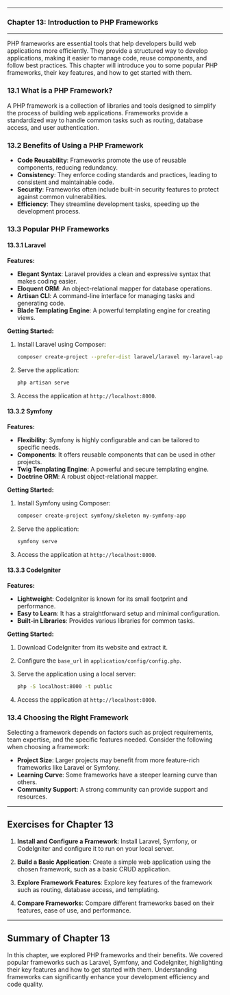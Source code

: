 
---

### Chapter 13: Introduction to PHP Frameworks

---

PHP frameworks are essential tools that help developers build web applications more efficiently. They provide a structured way to develop applications, making it easier to manage code, reuse components, and follow best practices. This chapter will introduce you to some popular PHP frameworks, their key features, and how to get started with them.

### 13.1 What is a PHP Framework?

A PHP framework is a collection of libraries and tools designed to simplify the process of building web applications. Frameworks provide a standardized way to handle common tasks such as routing, database access, and user authentication.

### 13.2 Benefits of Using a PHP Framework

- **Code Reusability**: Frameworks promote the use of reusable components, reducing redundancy.
- **Consistency**: They enforce coding standards and practices, leading to consistent and maintainable code.
- **Security**: Frameworks often include built-in security features to protect against common vulnerabilities.
- **Efficiency**: They streamline development tasks, speeding up the development process.

### 13.3 Popular PHP Frameworks

#### 13.3.1 Laravel

**Features:**
- **Elegant Syntax**: Laravel provides a clean and expressive syntax that makes coding easier.
- **Eloquent ORM**: An object-relational mapper for database operations.
- **Artisan CLI**: A command-line interface for managing tasks and generating code.
- **Blade Templating Engine**: A powerful templating engine for creating views.

**Getting Started:**

1. Install Laravel using Composer:

   ```bash
   composer create-project --prefer-dist laravel/laravel my-laravel-app
   ```

2. Serve the application:

   ```bash
   php artisan serve
   ```

3. Access the application at `http://localhost:8000`.

#### 13.3.2 Symfony

**Features:**
- **Flexibility**: Symfony is highly configurable and can be tailored to specific needs.
- **Components**: It offers reusable components that can be used in other projects.
- **Twig Templating Engine**: A powerful and secure templating engine.
- **Doctrine ORM**: A robust object-relational mapper.

**Getting Started:**

1. Install Symfony using Composer:

   ```bash
   composer create-project symfony/skeleton my-symfony-app
   ```

2. Serve the application:

   ```bash
   symfony serve
   ```

3. Access the application at `http://localhost:8000`.

#### 13.3.3 CodeIgniter

**Features:**
- **Lightweight**: CodeIgniter is known for its small footprint and performance.
- **Easy to Learn**: It has a straightforward setup and minimal configuration.
- **Built-in Libraries**: Provides various libraries for common tasks.

**Getting Started:**

1. Download CodeIgniter from its website and extract it.

2. Configure the `base_url` in `application/config/config.php`.

3. Serve the application using a local server:

   ```bash
   php -S localhost:8000 -t public
   ```

4. Access the application at `http://localhost:8000`.

### 13.4 Choosing the Right Framework

Selecting a framework depends on factors such as project requirements, team expertise, and the specific features needed. Consider the following when choosing a framework:
- **Project Size**: Larger projects may benefit from more feature-rich frameworks like Laravel or Symfony.
- **Learning Curve**: Some frameworks have a steeper learning curve than others.
- **Community Support**: A strong community can provide support and resources.

---

## Exercises for Chapter 13

1. **Install and Configure a Framework**: Install Laravel, Symfony, or CodeIgniter and configure it to run on your local server.

2. **Build a Basic Application**: Create a simple web application using the chosen framework, such as a basic CRUD application.

3. **Explore Framework Features**: Explore key features of the framework such as routing, database access, and templating.

4. **Compare Frameworks**: Compare different frameworks based on their features, ease of use, and performance.

---

## Summary of Chapter 13

In this chapter, we explored PHP frameworks and their benefits. We covered popular frameworks such as Laravel, Symfony, and CodeIgniter, highlighting their key features and how to get started with them. Understanding frameworks can significantly enhance your development efficiency and code quality.


